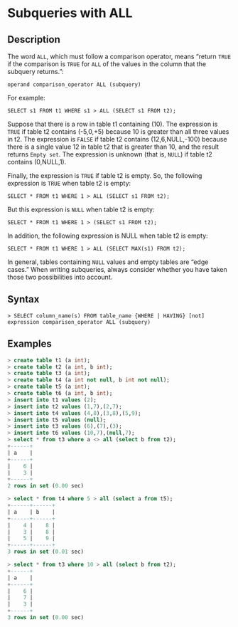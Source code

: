 # **Subqueries with ALL**

## **Description**

The word `ALL`, which must follow a comparison operator, means “return `TRUE` if the comparison is `TRUE` for `ALL` of the values in the column that the subquery returns.”:

```
operand comparison_operator ALL (subquery)
```

For example:

```
SELECT s1 FROM t1 WHERE s1 > ALL (SELECT s1 FROM t2);
```

Suppose that there is a row in table t1 containing (10). The expression is `TRUE` if table t2 contains (-5,0,+5) because 10 is greater than all three values in t2. The expression is `FALSE` if table t2 contains (12,6,NULL,-100) because there is a single value 12 in table t2 that is greater than 10, and the result returns `Empty set`. The expression is unknown (that is, `NULL`) if table t2 contains (0,NULL,1).

Finally, the expression is `TRUE` if table t2 is empty. So, the following expression is `TRUE` when table t2 is empty:

```
SELECT * FROM t1 WHERE 1 > ALL (SELECT s1 FROM t2);
```

But this expression is `NULL` when table t2 is empty:

```
SELECT * FROM t1 WHERE 1 > (SELECT s1 FROM t2);
```

In addition, the following expression is NULL when table t2 is empty:

```
SELECT * FROM t1 WHERE 1 > ALL (SELECT MAX(s1) FROM t2);
```

In general, tables containing `NULL` values and empty tables are “edge cases.” When writing subqueries, always consider whether you have taken those two possibilities into account.

## **Syntax**

```
> SELECT column_name(s) FROM table_name {WHERE | HAVING} [not] expression comparison_operator ALL (subquery)
```

## **Examples**

```sql
> create table t1 (a int);
> create table t2 (a int, b int);
> create table t3 (a int);
> create table t4 (a int not null, b int not null);
> create table t5 (a int);
> create table t6 (a int, b int);
> insert into t1 values (2);
> insert into t2 values (1,7),(2,7);
> insert into t4 values (4,8),(3,8),(5,9);
> insert into t5 values (null);
> insert into t3 values (6),(7),(3);
> insert into t6 values (10,7),(null,7);
> select * from t3 where a <> all (select b from t2);
+------+
| a    |
+------+
|    6 |
|    3 |
+------+
2 rows in set (0.00 sec)

> select * from t4 where 5 > all (select a from t5);
+------+------+
| a    | b    |
+------+------+
|    4 |    8 |
|    3 |    8 |
|    5 |    9 |
+------+------+
3 rows in set (0.01 sec)

> select * from t3 where 10 > all (select b from t2);
+------+
| a    |
+------+
|    6 |
|    7 |
|    3 |
+------+
3 rows in set (0.00 sec)
```

